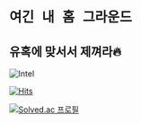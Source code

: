 # `여긴 내 홈 그라운드`
## 유혹에 맞서서 제껴라🔥

![Intel](https://img.shields.io/badge/language-node.js-brightgreen?style=flat-square&logo=Node.js&logoColor=white)





[![Hits](https://hits.seeyoufarm.com/api/count/incr/badge.svg?url=https%3A%2F%2Fgithub.com%2Fjohnbunnyan%2Fjohnbunnyan&count_bg=%23F4F935&title_bg=%233BC963&icon=icloud.svg&icon_color=%23FFFFFF&title=%EB%B0%A9%EB%AC%B8%EC%9E%90&edge_flat=true)](https://hits.seeyoufarm.com)


[![Solved.ac
프로필](http://mazassumnida.wtf/api/v2/generate_badge?boj={handle})](https://solved.ac/{handle})



<!--
**johnbunnyan/johnbunnyan** is a ✨ _special_ ✨ repository because its `README.md` (this file) appears on your GitHub profile.

Here are some ideas to get you started:

- 🔭 I’m currently working on ...
- 🌱 I’m currently learning ...
[!Stack](https://img.shields.io/badge/language-node.js-brightgreen&logo=nodedot.js&logoClolor=#339933)
- 👯 I’m looking to collaborate on ...
- 🤔 I’m looking for help with ...
- 💬 Ask me about ...
- 📫 How to reach me: ...
- 😄 Pronouns: ...
- ⚡ Fun fact: ...
-->
